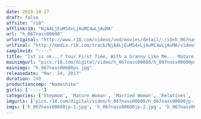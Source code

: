```yaml
---
date: 2018-10-27
draft: false
affsite: "r18"
afflinkr18: "NjA4LjEuMS4xLjAuMC4wLjAuMA"
url: "h_067nass00600"
urloriginal: "http://www.r18.com/videos/vod/movies/detail/-/id=h_067nass00600"
urlfinal: "http://media.r18.com/track/NjA4LjEuMS4xLjAuMC4wLjAuMA/videos/vod/movies/detail/-/id=h_067nass00600"
samplevid: "----"
title: "Ist is ok...? Your First Time, With a Granny Like Me... Mature Women In Their 50s and 60s Love Fresh Virgin Dicks 4 Hours"
mainimgurl: "pics.r18.com/digital/video/h_067nass00600/h_067nass00600ps.jpg"
mainimgs: "h_067nass00600ps.jpg"
releasedate: "Mar. 24, 2017"
duration: 240
productioncomp: "Nadeshiko"
girls: ['----']
categories: ['Stepmom', 'Mature Woman', 'Married Woman', 'Relatives', 'Training', 'Hot Spring', 'Compilation', 'Over 4 Hours']
imgurls: ['pics.r18.com/digital/video/h_067nass00600/h_067nass00600jp-1.jpg', 'pics.r18.com/digital/video/h_067nass00600/h_067nass00600jp-2.jpg', 'pics.r18.com/digital/video/h_067nass00600/h_067nass00600jp-3.jpg', 'pics.r18.com/digital/video/h_067nass00600/h_067nass00600jp-4.jpg', 'pics.r18.com/digital/video/h_067nass00600/h_067nass00600jp-5.jpg', 'pics.r18.com/digital/video/h_067nass00600/h_067nass00600jp-6.jpg', 'pics.r18.com/digital/video/h_067nass00600/h_067nass00600jp-7.jpg', 'pics.r18.com/digital/video/h_067nass00600/h_067nass00600jp-8.jpg', 'pics.r18.com/digital/video/h_067nass00600/h_067nass00600jp-9.jpg', 'pics.r18.com/digital/video/h_067nass00600/h_067nass00600jp-10.jpg', 'pics.r18.com/digital/video/h_067nass00600/h_067nass00600jp-11.jpg', 'pics.r18.com/digital/video/h_067nass00600/h_067nass00600jp-12.jpg', 'pics.r18.com/digital/video/h_067nass00600/h_067nass00600jp-13.jpg', 'pics.r18.com/digital/video/h_067nass00600/h_067nass00600jp-14.jpg', 'pics.r18.com/digital/video/h_067nass00600/h_067nass00600jp-15.jpg', 'pics.r18.com/digital/video/h_067nass00600/h_067nass00600jp-16.jpg', 'pics.r18.com/digital/video/h_067nass00600/h_067nass00600jp-17.jpg', 'pics.r18.com/digital/video/h_067nass00600/h_067nass00600jp-18.jpg', 'pics.r18.com/digital/video/h_067nass00600/h_067nass00600jp-19.jpg', 'pics.r18.com/digital/video/h_067nass00600/h_067nass00600jp-20.jpg']
imgs: ['h_067nass00600jp-1.jpg', 'h_067nass00600jp-2.jpg', 'h_067nass00600jp-3.jpg', 'h_067nass00600jp-4.jpg', 'h_067nass00600jp-5.jpg', 'h_067nass00600jp-6.jpg', 'h_067nass00600jp-7.jpg', 'h_067nass00600jp-8.jpg', 'h_067nass00600jp-9.jpg', 'h_067nass00600jp-10.jpg', 'h_067nass00600jp-11.jpg', 'h_067nass00600jp-12.jpg', 'h_067nass00600jp-13.jpg', 'h_067nass00600jp-14.jpg', 'h_067nass00600jp-15.jpg', 'h_067nass00600jp-16.jpg', 'h_067nass00600jp-17.jpg', 'h_067nass00600jp-18.jpg', 'h_067nass00600jp-19.jpg', 'h_067nass00600jp-20.jpg']
---
```


